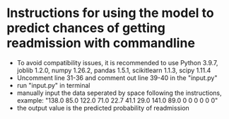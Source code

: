 # Instructions for using the model to predict chances of getting readmission with commandline
- To avoid compatibility issues, it is recommended to use Python 3.9.7, joblib 1.2.0, numpy 1.26.2, pandas 1.5.1, scikitlearn 1.1.3, scipy 1.11.4
- Uncomment line 31-36 and comment out line 39-40 in the "input.py"
- run "input.py" in terminal
- manually input the data seperated by space following the instructions, example: "138.0 85.0 122.0 71.0 22.7 41.1 29.0 141.0 89.0 0 0 0 0 0 0"
- the output value is the predicted probability of readmission
